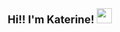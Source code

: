 <h2> Hi!! I'm Katerine! <img src="https://media.giphy.com/media/l17M5uvfc1VosGUUP0/giphy.gif" width="30"></h2>


